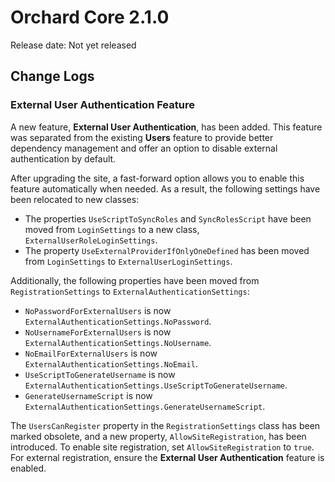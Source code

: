 # Orchard Core 2.1.0

Release date: Not yet released

## Change Logs

### External User Authentication Feature

A new feature, **External User Authentication**, has been added. This feature was separated from the existing **Users** feature to provide better dependency management and offer an option to disable external authentication by default.

After upgrading the site, a fast-forward option allows you to enable this feature automatically when needed. As a result, the following settings have been relocated to new classes:

- The properties `UseScriptToSyncRoles` and `SyncRolesScript` have been moved from `LoginSettings` to a new class, `ExternalUserRoleLoginSettings`.
- The property `UseExternalProviderIfOnlyOneDefined` has been moved from `LoginSettings` to `ExternalUserLoginSettings`.

Additionally, the following properties have been moved from `RegistrationSettings` to `ExternalAuthenticationSettings`:

- `NoPasswordForExternalUsers` is now `ExternalAuthenticationSettings.NoPassword`.
- `NoUsernameForExternalUsers` is now `ExternalAuthenticationSettings.NoUsername`.
- `NoEmailForExternalUsers` is now `ExternalAuthenticationSettings.NoEmail`.
- `UseScriptToGenerateUsername` is now `ExternalAuthenticationSettings.UseScriptToGenerateUsername`.
- `GenerateUsernameScript` is now `ExternalAuthenticationSettings.GenerateUsernameScript`.

The `UsersCanRegister` property in the `RegistrationSettings` class has been marked obsolete, and a new property, `AllowSiteRegistration`, has been introduced. To enable site registration, set `AllowSiteRegistration` to `true`. For external registration, ensure the **External User Authentication** feature is enabled.
